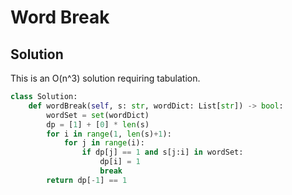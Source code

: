 # Word Break

## Solution

This is an O(n^3) solution requiring tabulation.

```python
class Solution:
    def wordBreak(self, s: str, wordDict: List[str]) -> bool:
        wordSet = set(wordDict)
        dp = [1] + [0] * len(s)
        for i in range(1, len(s)+1):
            for j in range(i):
                if dp[j] == 1 and s[j:i] in wordSet:
                    dp[i] = 1
                    break
        return dp[-1] == 1
```
